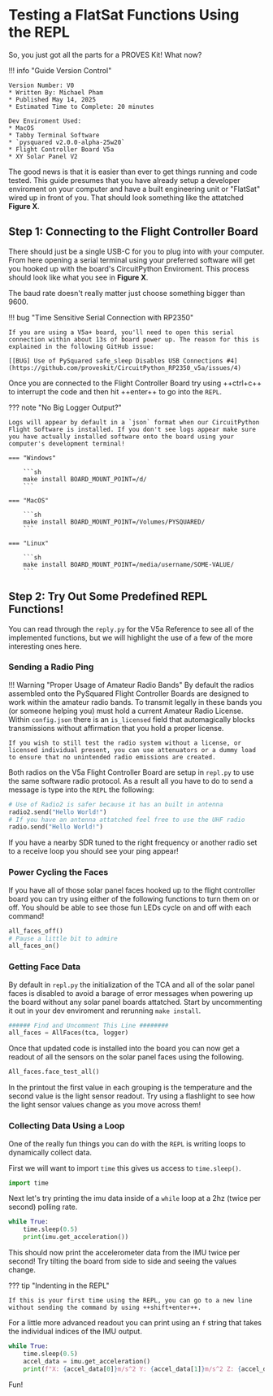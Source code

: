 # Testing a FlatSat Functions Using the REPL
So, you just got all the parts for a PROVES Kit! What now?

!!! info "Guide Version Control"

    Version Number: V0 
    * Written By: Michael Pham
    * Published May 14, 2025
    * Estimated Time to Complete: 20 minutes
    
    Dev Enviroment Used:
    * MacOS
    * Tabby Terminal Software
    * `pysquared v2.0.0-alpha-25w20`
    * Flight Controller Board V5a
    * XY Solar Panel V2

The good news is that it is easier than ever to get things running and code tested. This guide presumes that you have already setup a developer enviroment on your computer and have a built engineering unit or "FlatSat" wired up in front of you. That should look something like the attatched **Figure X**.

## Step 1: Connecting to the Flight Controller Board
There should just be a single USB-C for you to plug into with your computer. From here opening a serial terminal using your preferred software will get you hooked up with the board's CircuitPython Enviroment. This process should look like what you see in **Figure X**. 

The baud rate doesn't really matter just choose something bigger than 9600.

!!! bug "Time Sensitive Serial Connection with RP2350"

    If you are using a V5a+ board, you'll need to open this serial connection within about 13s of board power up. The reason for this is explained in the following GitHub issue:

    [[BUG] Use of PySquared safe_sleep Disables USB Connections #4](https://github.com/proveskit/CircuitPython_RP2350_v5a/issues/4)

Once you are connected to the Flight Controller Board try using ++ctrl+c++ to interrupt the code and then hit ++enter++ to go into the `REPL`.

??? note "No Big Logger Output?"

    Logs will appear by default in a `json` format when our CircuitPython Flight Software is installed. If you don't see logs appear make sure you have actually installed software onto the board using your computer's development terminal!

    === "Windows"

        ```sh
        make install BOARD_MOUNT_POINT=/d/
        ```
    
    === "MacOS"

        ```sh
        make install BOARD_MOUNT_POINT=/Volumes/PYSQUARED/
        ```
    
    === "Linux"

        ```sh
        make install BOARD_MOUNT_POINT=/media/username/SOME-VALUE/
        ```

## Step 2: Try Out Some Predefined REPL Functions!
You can read through the `reply.py` for the V5a Reference to see all of the implemented functions, but we will highlight the use of a few of the more interesting ones here.

### Sending a Radio Ping

!!! Warning "Proper Usage of Amateur Radio Bands"
    By default the radios assembled onto the PySquared Flight Controller Boards are designed to work within the amateur radio bands. To transmit legally in these bands you (or someone helping you) must hold a current Amateur Radio License. Within `config.json` there is an `is_licensed` field that automagically blocks transmissions without affirmation that you hold a proper license.

    If you wish to still test the radio system without a license, or licensed individual present, you can use attenuators or a dummy load to ensure that no unintended radio emissions are created.

Both radios on the V5a Flight Controller Board are setup in `repl.py` to use the same software radio protocol. As a result all you have to do to send a message is type into the `REPL` the following:

```py
# Use of Radio2 is safer because it has an built in antenna
radio2.send("Hello World!")
# If you have an antenna attatched feel free to use the UHF radio
radio.send("Hello World!")
```

If you have a nearby SDR tuned to the right frequency or another radio set to a receive loop you should see your ping appear!

### Power Cycling the Faces
If you have all of those solar panel faces hooked up to the flight controller board you can try using either of the following functions to turn them on or off. You should be able to see those fun LEDs cycle on and off with each command!

```py
all_faces_off()
# Pause a little bit to admire
all_faces_on()
```

### Getting Face Data
By default in `repl.py` the initialization of the TCA and all of the solar panel faces is disabled to avoid a barage of error messages when powering up the board without any solar panel boards attatched. Start by uncommenting it out in your dev enviroment and rerunning `make install`.

```py
###### Find and Uncomment This Line ########
all_faces = AllFaces(tca, logger)
```

Once that updated code is installed into the board you can now get a readout of all the sensors on the solar panel faces using the following.

```py
All_faces.face_test_all()
```

In the printout the first value in each grouping is the temperature and the second value is the light sensor readout. Try using a flashlight to see how the light sensor values change as you move across them!

### Collecting Data Using a Loop
One of the really fun things you can do with the `REPL` is writing loops to dynamically collect data. 

First we will want to import `time` this gives us access to `time.sleep()`.

```py
import time
```

Next let's try printing the imu data inside of a `while` loop at a 2hz (twice per second) polling rate.

```py
while True:
    time.sleep(0.5)
    print(imu.get_acceleration())
```

This should now print the accelerometer data from the IMU twice per second! Try tilting the board from side to side and seeing the values change.

??? tip "Indenting in the REPL"

    If this is your first time using the REPL, you can go to a new line without sending the command by using ++shift+enter++.

For a little more advanced readout you can print using an `f` string that takes the individual indices of the IMU output.

```py
while True:
    time.sleep(0.5)
    accel_data = imu.get_acceleration()
    print(f"X: {accel_data[0]}m/s^2 Y: {accel_data[1]}m/s^2 Z: {accel_data[2]}m/s^2")
```
Fun!